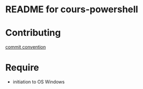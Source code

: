 README for cours-powershell
=================================
# Contributing

[commit convention](https://docs.google.com/document/d/1QrDFcIiPjSLDn3EL15IJygNPiHORgU1_OOAqWjiDU5Y/edit)

# Require
* initiation to OS Windows
